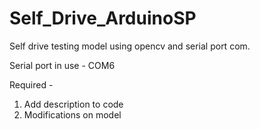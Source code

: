 # Self_Drive_ArduinoSP
Self drive testing model using opencv and serial port com.

Serial port in use - COM6

Required - 
1. Add description to code
2. Modifications on model
